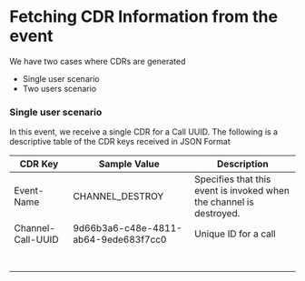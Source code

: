 # Fetching CDR Information from the event

We have two cases where CDRs are generated
- Single user scenario
- Two users scenario

### Single user scenario
In this event, we receive a single CDR for a Call UUID. The following is a descriptive table of the CDR keys received in JSON Format

| CDR Key | Sample Value | Description
| -------- | -------- | -------- |
| Event-Name  | CHANNEL_DESTROY | Specifies that this event is invoked when the channel is destroyed.
| Channel-Call-UUID  | 9d66b3a6-c48e-4811-ab64-9ede683f7cc0 | Unique ID for a call
| | |
| | |
| | |
| | |
| | |
| | |
| | |